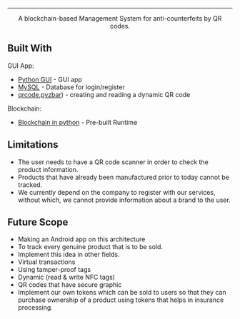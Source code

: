 

---

<p align="center">A blockchain-based Management System for anti-counterfeits by QR codes.</p>

<!--# Table of Contents
+ [About](#description)
+ [Getting Started](#getting_started)
+ [Deployment](#deployment)
+ [Limitations](#limitations)
+ [Future Scope](#future_scope)
+ [Contributing](#contributing)
+ [Authors](#authors)
+ [Acknowledgements](#acknowledgements)

## About <a name="description"></a>
+ In today’s world, how do you know if you are buying a genuine product?
+ For more than a decade now, RFID (Radio Frequency IDentification) technology has been quite effective in providing anti-counterfeits measures in the supply chain.
+ We leverage the idea of Bitcoin’s blockchain that anyone can check the proof of possession of balance. Along with this, we plan to use QR codes.
+ We plan to implement a proof-of-concept system employing a blockchain-based decentralized application which gives a customer the entire history of a product (eg - brand info, owner, etc).

### Data Flow
![Data Flow](https://imgur.com/VGIPtDU.png)

### Why blockchain? <a name="why_blockchain"></a>
+ Unlike a normal database, Blockchain has a non-destructive (immutable) way to track data changes over time. This means that data is not editable rather, whenever updates are made, a new block is added to the “block-chain”. This helps track historical data (authenticity and owner data) of a product.
+ Given the amount of data to be dealt with (large amount of products being developed), if you have to keep track of all of them, it is better to have a decentralized and distributed network of nodes so that no entity can tamper with the product data and we also obtain 100% up time.
+ Transparent nature of the Blockchain helps avoid [parallel trade](https://en.wikipedia.org/wiki/Parallel_import).
+ Using Blockchain, authenticity can be checked and ownership of a product can be transferred _decades_ from now; even if the product is discontinued.

## Getting Started <a name="getting_started"></a>
These instructions will get you a copy of the project up and running on your local machine for development and testing purposes. See deployment for notes on how to deploy the project on a live system.

### Prerequisites
What things you need to install the software and how to install them
Installing NodeJs
```
$ sudo apt-get install nodejs
```
Installing [Android Studio](https://developer.android.com/studio/)


### Installing
A step by step series of examples that tell you how to get a development env running

Cloning the repo
```
$ git clone https://github.com/kylelobo/AuthentiFi.git
```
Installing the dependencies
```
$ cd AuthentiFi
$ npm install
```
Running the server
```
$ node server.js
```

## Deployment <a name="deployment"></a>
**1. Instantiate your data directory**
```
geth --datadir ./myDataDir init ./myGenesis.json
```

**2. Start your Ethereum peer node.**

+ Networkid helps ensure the privacy of your network. You can use any number here (where we used “1114”), but other peers joining your network must use the same one.
```
geth --datadir ./myDataDir --networkid 1114 console 2>> myEth.log
```
+ Output should look like this:
```
Welcome to the Geth JavaScript console!

instance: Geth/v1.7.3-stable-4bb3c89d/darwin-amd64/go1.8.3
coinbase: 0xae13d41d66af28380c7af6d825ab557eb271ffff
at block: 5 (Thu, 07 Dec 2017 17:08:48 PST)
datadir: /Users/test/my-eth-chain/myDataDir
modules: admin:1.0 clique:1.0 debug:1.0 eth:1.0 miner:1.0 net:1.0 personal:1.0 rpc:1.0 txpool:1.0 web3:1.0

>
```
This is the geth JavaScript console. Any command with the symbol > should be typed here.

**3. Display your Ethereum logs**

+ Open another terminal window
+ ```cd my-eth-chain```
+ Type ```tail -f myEth.log```

**4. Import/Create an Account**

+ If you allocated ETH in the Genesis file, import the corresponding account by dragging the UTC file into the ```myDataDir/keystoredirectory``` and skip to step 5.
+ In the geth JavaScript console, create an account:
```
> personal.newAccount("<YOUR_PASSPHRASE>")
```
+ Do not forget this passphrase! You will be typing this a lot, so for this test network you can keep it simple.

**5. Set Default Account**
+ Check your default account, type
```
> eth.coinbase
```
+ If this address is the same as the one from step 4, skip the rest of step 5.
+ To set your default account, type 
```
> miner.setEtherbase(web3.eth.accounts[0])
```

**6. Start mining**
+ Check your balance with 
```
> eth.getBalance(eth.coinbase)
```
+ Run 
```
> miner.start()
```
+ Look at your other terminal window, you should see some mining action in the logs. Check your balance again and it should be higher.
+ To end mining, type
```
> miner.stop()
```
-->

## Built With <a name="built_with"></a>
GUI App:
+ [Python GUI]([https://developer.android.com/studio/](https://docs.python.org/3/library/tkinter.html)) - GUI app
+ [MySQL]([https://dev.mysql.com/downloads/os-linux.html](https://pypi.org/project/pymysql/)) - Database for login/register
+ [qrcode]([https://pypi.org/project/qrcode/),[pyzbar](https://pypi.org/project/pyzbar/)) - creating and reading a dynamic QR code
  

Blockchain:
+ [Blockchain in python](activestate.com/blog/how-to-build-a-blockchain-in-python/) - Pre-built Runtime



## Limitations <a name="limitations"></a>
+ The user needs to have a QR code scanner in order to check the product information.
+ Products that have already been manufactured prior to today cannot be tracked.
+ We currently depend on the company to register with our services, without which, we cannot provide information about a brand to the user.

## Future Scope <a name="future_scope"></a>
+ Making an Android app on this architecture 
+ To track every genuine product that is to be sold.
+ Implement this idea in other fields.
+ Virtual transactions
+ Using tamper-proof tags
+ Dynamic (read & write NFC tags)
+ QR codes that have secure graphic
+ Implement our own tokens which can be sold to users so that they can purchase ownership of a product using tokens that helps in insurance processing. 
